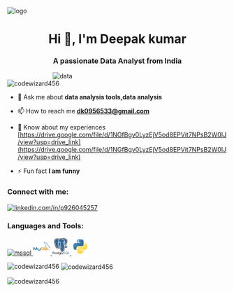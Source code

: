 
![logo](https://github.com/CodeWizard456/codewizard456/blob/main/Deepak.png)
<h1 align="center">Hi 👋, I'm Deepak kumar</h1>
<h3 align="center">A passionate Data Analyst from India</h3>
<img align="right" alt="data" width="400" src="https://github.com/CodeWizard456/codewizard456/assets/128350594/3d637f96-ec36-4b25-a483-dcc5ae8a6c36"

<p align="left"> <img src="https://komarev.com/ghpvc/?username=codewizard456&label=Profile%20views&color=0e75b6&style=flat" alt="codewizard456" /> </p>

- 💬 Ask me about **data analysis tools,data analysis**

- 📫 How to reach me **dk0956533@gmail.com**

- 📄 Know about my experiences [https://drive.google.com/file/d/1NGfBgv0LyzEjV5od8EPVit7NPsB2W0IJ/view?usp=drive_link](https://drive.google.com/file/d/1NGfBgv0LyzEjV5od8EPVit7NPsB2W0IJ/view?usp=drive_link)

- ⚡ Fun fact **I am funny**

<h3 align="left">Connect with me:</h3>
<p align="left">
<a href="https://linkedin.com/in/linkedin.com/in/p926045257" target="blank"><img align="center" src="https://raw.githubusercontent.com/rahuldkjain/github-profile-readme-generator/master/src/images/icons/Social/linked-in-alt.svg" alt="linkedin.com/in/p926045257" height="30" width="40" /></a>
</p>

<h3 align="left">Languages and Tools:</h3>
<p align="left"> <a href="https://www.microsoft.com/en-us/sql-server" target="_blank" rel="noreferrer"> <img src="https://www.svgrepo.com/show/303229/microsoft-sql-server-logo.svg" alt="mssql" width="40" height="40"/> </a> <a href="https://www.mysql.com/" target="_blank" rel="noreferrer"> <img src="https://raw.githubusercontent.com/devicons/devicon/master/icons/mysql/mysql-original-wordmark.svg" alt="mysql" width="40" height="40"/> </a> <a href="https://www.postgresql.org" target="_blank" rel="noreferrer"> <img src="https://raw.githubusercontent.com/devicons/devicon/master/icons/postgresql/postgresql-original-wordmark.svg" alt="postgresql" width="40" height="40"/> </a> <a href="https://www.python.org" target="_blank" rel="noreferrer"> <img src="https://raw.githubusercontent.com/devicons/devicon/master/icons/python/python-original.svg" alt="python" width="40" height="40"/> </a> </p>

<p><img align="left" src="https://github-readme-stats.vercel.app/api/top-langs?username=codewizard456&show_icons=true&locale=en&layout=compact" alt="codewizard456" /></p>

<p>&nbsp;<img align="center" src="https://github-readme-stats.vercel.app/api?username=codewizard456&show_icons=true&locale=en" alt="codewizard456" /></p>

<p><img align="center" src="https://github-readme-streak-stats.herokuapp.com/?user=codewizard456&" alt="codewizard456" /></p>

